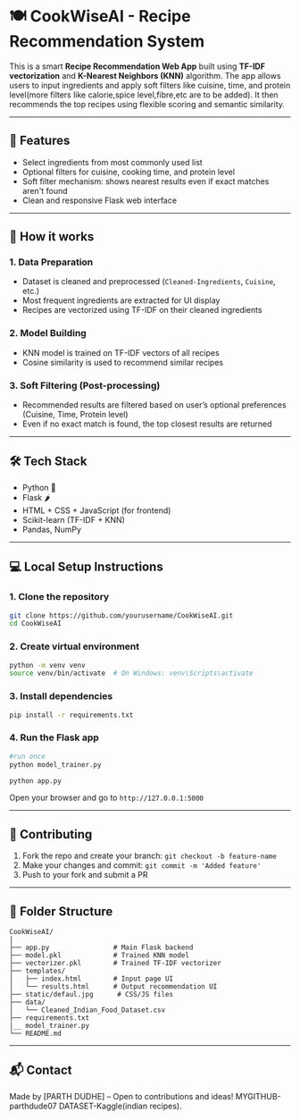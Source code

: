 
# 🍽️ CookWiseAI - Recipe Recommendation System

This is a smart **Recipe Recommendation Web App** built using **TF-IDF vectorization** and **K-Nearest Neighbors (KNN)** algorithm. The app allows users to input ingredients and apply soft filters like cuisine, time, and protein level(more filters like calorie,spice level,fibre,etc are to be added). It then recommends the top recipes using flexible scoring and semantic similarity.

---

## 🚀 Features

- Select ingredients from most commonly used list
- Optional filters for cuisine, cooking time, and protein level
- Soft filter mechanism: shows nearest results even if exact matches aren't found
- Clean and responsive Flask web interface

---

## 🧠 How it works

### 1. Data Preparation
- Dataset is cleaned and preprocessed (`Cleaned-Ingredients`, `Cuisine`, etc.)
- Most frequent ingredients are extracted for UI display
- Recipes are vectorized using TF-IDF on their cleaned ingredients

### 2. Model Building
- KNN model is trained on TF-IDF vectors of all recipes
- Cosine similarity is used to recommend similar recipes

### 3. Soft Filtering (Post-processing)
- Recommended results are filtered based on user’s optional preferences (Cuisine, Time, Protein level)
- Even if no exact match is found, the top closest results are returned

---

## 🛠️ Tech Stack

- Python 🐍
- Flask 🌶️
- HTML + CSS + JavaScript (for frontend)
- Scikit-learn (TF-IDF + KNN)
- Pandas, NumPy

---

## 💻 Local Setup Instructions

### 1. Clone the repository

```bash
git clone https://github.com/yourusername/CookWiseAI.git
cd CookWiseAI
```

### 2. Create virtual environment

```bash
python -m venv venv
source venv/bin/activate  # On Windows: venv\Scripts\activate
```

### 3. Install dependencies

```bash
pip install -r requirements.txt
```

### 4. Run the Flask app
```bash
#run once
python model_trainer.py
```

```bash
python app.py
```

Open your browser and go to `http://127.0.0.1:5000`

---

## 🤝 Contributing

1. Fork the repo and create your branch: `git checkout -b feature-name`
2. Make your changes and commit: `git commit -m 'Added feature'`
3. Push to your fork and submit a PR

---

## 📁 Folder Structure

```
CookWiseAI/
│
├── app.py                # Main Flask backend
├── model.pkl             # Trained KNN model
├── vectorizer.pkl        # Trained TF-IDF vectorizer
├── templates/
│   ├── index.html        # Input page UI
│   └── results.html      # Output recommendation UI
├── static/defaul.jpg      # CSS/JS files
├── data/
│   └── Cleaned_Indian_Food_Dataset.csv
├── requirements.txt
|__ model_trainer.py
└── README.md
```

---

## 📬 Contact

Made by [PARTH DUDHE] – Open to contributions and ideas!
MYGITHUB-parthdude07
DATASET-Kaggle(indian recipes).

